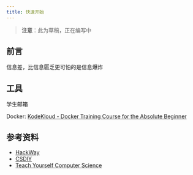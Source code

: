 ```yaml
---
title: 快速开始
---
```


> **注意**：此为草稿，正在编写中

## 前言

信息差，比信息匮乏更可怕的是信息爆炸

## 工具

学生邮箱

Docker: [KodeKloud - Docker Training Course for the Absolute Beginner](https://kodekloud.com/courses/docker-for-the-absolute-beginner/)

## 参考资料

- [HackWay](https://hackway.org/)
- [CSDIY](https://csdiy.wiki/)
- [Teach Yourself Computer Science](https://teachyourselfcs.com/)
